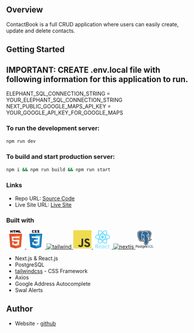 ## Overview

ContactBook is a full CRUD application where users can easily create, update and delete contacts.

## Getting Started

<h2>IMPORTANT: CREATE .env.local file with following information for this application to run.</h2>
ELEPHANT_SQL_CONNECTION_STRING = YOUR_ELEPHANT_SQL_CONNECTION_STRING
NEXT_PUBLIC_GOOGLE_MAPS_API_KEY = YOUR_GOOGLE_API_KEY_FOR_GOOGLE_MAPS

### To run the development server:

```bash
npm run dev
```

### To build and start production server:

```bash
npm i && npm run build && npm run start
```

### Links

-   Repo URL: [Source Code](https://github.com/bensuz/contact_book)
-   Live Site URL: [Live Site](https://contact-book-dun.vercel.app/)

### Built with

<p align="left">
    <a href="https://www.w3.org/html/" target="_blank" title="HTML"> <img src="https://raw.githubusercontent.com/devicons/devicon/master/icons/html5/html5-original-wordmark.svg" alt="html5" width="50" height="50"/> </a> 
    <a href="https://www.w3schools.com/css/" target="_blank" title="CSS"> <img src="https://raw.githubusercontent.com/devicons/devicon/master/icons/css3/css3-original-wordmark.svg" alt="css3" width="50" height="50"/> </a> 
    <a href="https://tailwindcss.com/" target="_blank" title="Tailwind"> <img src="https://www.vectorlogo.zone/logos/tailwindcss/tailwindcss-icon.svg" alt="tailwind" width="50" height="50"/> </a> 
    <a href="https://developer.mozilla.org/en-US/docs/Web/JavaScript" target="_blank" title="JavaScript"> <img src="https://raw.githubusercontent.com/devicons/devicon/master/icons/javascript/javascript-original.svg" alt="javascript" width="50" height="50"/> </a> 
    <a href="https://reactjs.org/" target="_blank" title="React"> <img src="https://raw.githubusercontent.com/devicons/devicon/master/icons/react/react-original-wordmark.svg" alt="react" width="50" height="50"/> </a> 
    <a href="https://nextjs.org/" target="_blank" rel="noreferrer" title="Next.js"> <img src="https://res.cloudinary.com/practicaldev/image/fetch/s--RpUfSAFP--/c_imagga_scale,f_auto,fl_progressive,h_1080,q_auto,w_1080/https://dev-to-uploads.s3.amazonaws.com/uploads/articles/8otweo5ef6kwc26rmxe5.png" alt="nextjs" width="50" height="50"/> </a>
    <a href="https://www.postgresql.org" target="_blank" title="PostgreSQL"> <img src="https://raw.githubusercontent.com/devicons/devicon/master/icons/postgresql/postgresql-original-wordmark.svg" alt="postgresql" width="50" height="50"/> </a> 
</p>

-   Next.js & React.js
-   PostgreSQL
-   [tailwindcss](https://tailwindcss.com/) - CSS Framework
-   Axios
-   Google Address Autocomplete
-   Swal Alerts

## Author

-   Website - [github](https://github.com/bensuz/)
